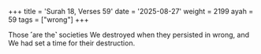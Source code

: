 +++
title = 'Surah 18, Verses 59'
date = '2025-08-27'
weight = 2199
ayah = 59
tags = ["wrong"]
+++

Those ˹are the˺ societies We destroyed when they persisted in wrong, and We had set a time for their destruction.